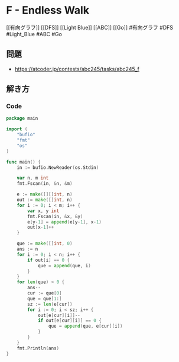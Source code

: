 # F - Endless Walk
[[有向グラフ]] [[DFS]] [[Light Blue]] [[ABC]] [[Go]]
#有向グラフ #DFS #Light_Blue #ABC #Go 

## 問題
- https://atcoder.jp/contests/abc245/tasks/abc245_f

## 解き方
### Code
```go
package main

import (
	"bufio"
	"fmt"
	"os"
)

func main() {
	in := bufio.NewReader(os.Stdin)

	var n, m int
	fmt.Fscan(in, &n, &m)

	e := make([][]int, n)
	out := make([]int, n)
	for i := 0; i < m; i++ {
		var x, y int
		fmt.Fscan(in, &x, &y)
		e[y-1] = append(e[y-1], x-1)
		out[x-1]++
	}

	que := make([]int, 0)
	ans := n
	for i := 0; i < n; i++ {
		if out[i] == 0 {
			que = append(que, i)
		}
	}
	for len(que) > 0 {
		ans--
		cur := que[0]
		que = que[1:]
		sz := len(e[cur])
		for i := 0; i < sz; i++ {
			out[e[cur][i]]--
			if out[e[cur][i]] == 0 {
				que = append(que, e[cur][i])
			}
		}
	}
	fmt.Println(ans)
}
```